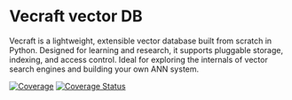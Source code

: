 # Vecraft vector DB

Vecraft is a lightweight, extensible vector database built from scratch in Python. Designed for learning and research, it supports pluggable storage, indexing, and access control. Ideal for exploring the internals of vector search engines and building your own ANN system.

[![Coverage](https://sonarcloud.io/api/project_badges/measure?project=ynyeh0221_vecraft&metric=coverage)](https://sonarcloud.io/summary/new_code?id=ynyeh0221_vecraft)
[![Coverage Status](https://coveralls.io/repos/github/ynyeh0221/vecraft/badge.svg?branch=main)](https://coveralls.io/github/ynyeh0221/vecraft?branch=main)
